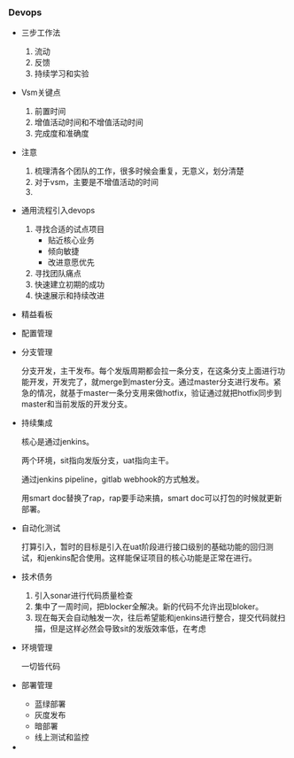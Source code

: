 ### Devops

+ 三步工作法

  1. 流动
  2. 反馈
  3. 持续学习和实验

+ Vsm关键点

  1. 前置时间
  2. 增值活动时间和不增值活动时间
  3. 完成度和准确度

+ 注意

  1. 梳理清各个团队的工作，很多时候会重复，无意义，划分清楚
  2. 对于vsm，主要是不增值活动的时间
  3. 

+ 通用流程引入devops

  1. 寻找合适的试点项目
     + 贴近核心业务
     + 倾向敏捷
     + 改进意愿优先
  2. 寻找团队痛点
  3. 快速建立初期的成功
  4. 快速展示和持续改进

+ 精益看板

+ 配置管理

+ 分支管理

  分支开发，主干发布。每个发版周期都会拉一条分支，在这条分支上面进行功能开发，开发完了，就merge到master分支。通过master分支进行发布。紧急的情况，就基于master一条分支用来做hotfix，验证通过就把hotfix同步到master和当前发版的开发分支。

+ 持续集成

  核心是通过jenkins。

  两个环境，sit指向发版分支，uat指向主干。

  通过jenkins pipeline，gitlab webhook的方式触发。

  用smart doc替换了rap，rap要手动来搞，smart doc可以打包的时候就更新部署。

+ 自动化测试

  打算引入，暂时的目标是引入在uat阶段进行接口级别的基础功能的回归测试，和jenkins配合使用。这样能保证项目的核心功能是正常在进行。

+ 技术债务

  1. 引入sonar进行代码质量检查
  2. 集中了一周时间，把blocker全解决。新的代码不允许出现bloker。
  3. 现在每天会自动触发一次，往后希望能和jenkins进行整合，提交代码就扫描，但是这样必然会导致sit的发版效率低，在考虑

+ 环境管理

  一切皆代码

+ 部署管理

  + 蓝绿部署
  + 灰度发布
  + 暗部署
  + 线上测试和监控

+ 